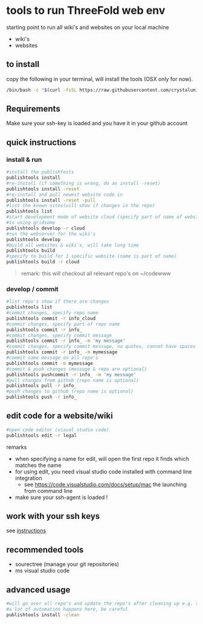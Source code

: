 # tools to run ThreeFold web env

starting point to run all wiki's and websites on your local machine

- wiki's
- websites

## to install

copy the following in your terminal, will install the tools (OSX only for now).

```bash
/bin/bash -c "$(curl -fsSL https://raw.githubusercontent.com/crystaluniverse/publishtools/master/scripts/install.sh)"
```

## Requirements

Make sure your ssh-key is loaded and you have it in your github account

## quick instructions

### install & run

```bash
#install the publishtools
publishtools install
#re-install (if something is wrong, do an install -reset)
publishtools install -reset
#re-install and pull newest website code in
publishtools install -reset -pull
#list the known sites(will show if changes in the repo)
publishtools list
#start development mode of website cloud (specify part of name of website is good enough)
#is using gridsome
publishtools develop -r cloud
#run the webserver for the wiki's
publishtools develop
#build all websites & wiki's, will take long time
publishtools build
#specify to build for 1 specific website (name is part of name)
publishtools build -r cloud
```

> remark: this will checkout all relevant repo's on ~/codewww <BR>

### develop / commit

```bash
#list repo's show if there are changes
publishtools list
#commit changes, specify repo name
publishtools commit -r info_cloud
#commit changes, specify part of repo name
publishtools commit -r info_
#commit changes, specify commit message
publishtools commit -r info_ -m 'my message'
#commit changes, specify commit message, no quotes, cannot have spaces then
publishtools commit -r info_ -m mymessage
#commit same message on all repo's
publishtools commit -m mymessage
#commit & push changes (message & repo are optional)
publishtools pushcommit -r info_ -m 'my message'
#pull changes from github (repo name is optional)
publishtools pull -r info_
#push changes to github (repo name is optional)
publishtools push -r info_
```

## edit code for a website/wiki

```bash
#open code editor (visual studio code)
publishtools edit -r legal

```

remarks

- when specifying a name for edit, will open the first repo it finds which matches the name
- for using edit, you need visual studio code installed with command line integration
  - see https://code.visualstudio.com/docs/setup/mac the launching from command line
- make sure your ssh-agent is loaded !

## work with your ssh keys

see [instructions](docs/sshkey.md)

## recommended tools

- sourectree (manage your git repositories)
- ms visual studio code

## advanced usage

```bash
#will go over all repo's and update the repo's after cleaning up e.g. the wiki's
#a lot of automation happens here, be careful
publishtools install -clean
```

